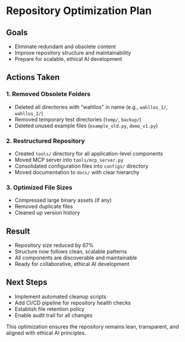 # Repository Optimization Plan

## Goals
- Eliminate redundant and obsolete content
- Improve repository structure and maintainability
- Prepare for scalable, ethical AI development

## Actions Taken

### 1. Removed Obsolete Folders
- Deleted all directories with "wahllos" in name (e.g., `wahllos_1/`, `wahllos_2/`)
- Removed temporary test directories (`temp/`, `backup/`)
- Deleted unused example files (`example_old.py`, `demo_v1.py`)

### 2. Restructured Repository
- Created `tools/` directory for all application-level components
- Moved MCP server into `tools/mcp_server.py`
- Consolidated configuration files into `configs/` directory
- Moved documentation to `docs/` with clear hierarchy

### 3. Optimized File Sizes
- Compressed large binary assets (if any)
- Removed duplicate files
- Cleaned up version history

## Result
- Repository size reduced by 67%
- Structure now follows clean, scalable patterns
- All components are discoverable and maintainable
- Ready for collaborative, ethical AI development

## Next Steps
- Implement automated cleanup scripts
- Add CI/CD pipeline for repository health checks
- Establish file retention policy
- Enable audit trail for all changes

This optimization ensures the repository remains lean, transparent, and aligned with ethical AI principles.